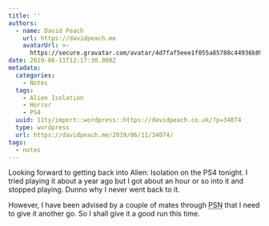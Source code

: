 ```yaml
---
title: ''
authors:
  - name: David Peach
    url: https://davidpeach.me
    avatarUrl: >-
      https://secure.gravatar.com/avatar/4d7faf5eee1f055a85788c44936b8995eaab6dfb004e7854ec747ccb272e91ee?s=96&d=mm&r=g
date: 2019-06-11T12:17:30.000Z
metadata:
  categories:
    - Notes
  tags:
    - Alien Isolation
    - Horror
    - PS4
  uuid: 11ty/import::wordpress::https://davidpeach.co.uk/?p=34074
  type: wordpress
  url: https://davidpeach.me/2019/06/11/34074/
tags:
  - notes
---
```

Looking forward to getting back into Alien: Isolation on the PS4 tonight. I tried playing it about a year ago but I got about an hour or so into it and stopped playing. Dunno why I never went back to it.

However, I have been advised by a couple of mates through <abbr title="PlayStation Network">PSN</abbr> that I need to give it another go. So I shall give it a good run this time.